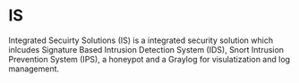 # IS
Integrated Secuirty Solutions (IS) is a integrated security solution which inlcudes Signature Based Intrusion Detection System (IDS), Snort Intrusion Prevention System (IPS), a honeypot and a Graylog for visulatization and log management.

